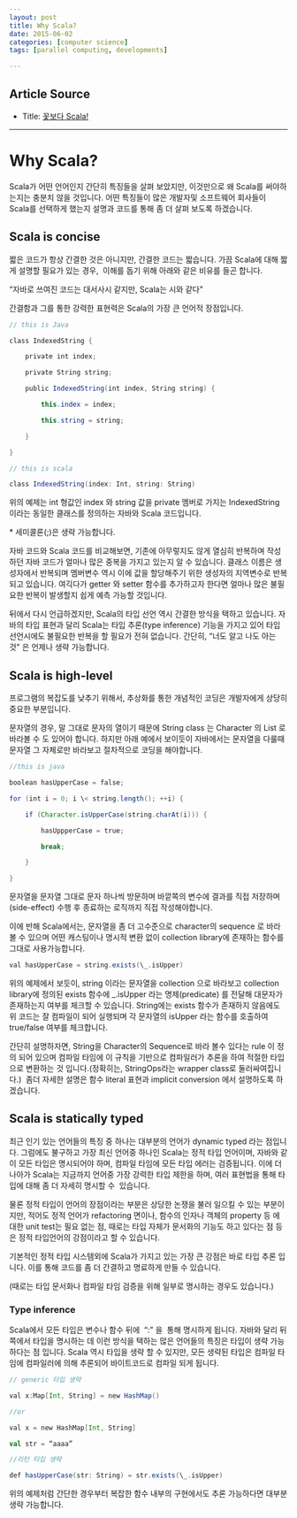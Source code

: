 ```yaml
---
layout: post
title: Why Scala?
date: 2015-06-02
categories: [computer science]
tags: [parallel computing, developments]

---
```


## Article Source
* Title: [꽃보다 Scala!](https://docs.google.com/document/pub?id=1kSNKKKwM8rjGhn9Gnw-6Q0VCImpwSRZ7_QzwNwXgMxM)


----



Why Scala? 
==========

Scala가 어떤 언어인지 간단히 특징들을 살펴 보았지만, 이것만으로 왜
Scala를 써야하는지는 충분치 않을 것입니다. 어떤 특징들이 많은 개발자및
소프트웨어 회사들이 Scala를 선택하게 했는지 설명과 코드를 통해 좀 더
살펴 보도록 하겠습니다.

## Scala is concise 

짧은 코드가 항상 간결한 것은 아니지만, 간결한 코드는 짧습니다. 가끔
Scala에 대해 짧게 설명할 필요가 있는 경우,  이해를 돕기 위해 아래와 같은
비유를 들곤 합니다.

“자바로 쓰여진 코드는 대서사시 같지만, Scala는 시와 같다"

간결함과 그를 통한 강력한 표현력은 Scala의 가장 큰 언어적 장점입니다.


```java
// this is Java

class IndexedString {

    private int index;

    private String string;

    public IndexedString(int index, String string) {

        this.index = index;

        this.string = string;

    }

}
```

```scala
// this is scala

class IndexedString(index: Int, string: String)
```

위의 예제는 int 형값인 index 와 string 값을 private 멤버로 가지는
IndexedString 이라는 동일한 클래스를 정의하는 자바와 Scala 코드입니다.

\* 세미콜론(;)은 생략 가능합니다.

자바 코드와 Scala 코드를 비교해보면, 기존에 아무렇지도 않게 열심히
반복하며 작성하던 자바 코드가 얼마나 많은 중복을 가지고 있는지 알 수
있습니다. 클래스 이름은 생성자에서 반복되며 멤버변수 역시 이에 값을
할당해주기 위한 생성자의 지역변수로 반복되고 있습니다. 여긱다가 getter
와 setter 함수를 추가하고자 한다면 얼마나 많은 불필요한 반복이 발생할지
쉽게 예측 가능할 것입니다.

뒤에서 다시 언급하겠지만, Scala의 타입 선언 역시 간결한 방식을 택하고
있습니다. 자바의 타입 표현과 달리 Scala는 타입 추론(type inference)
기능을 가지고 있어 타입 선언시에도 불필요한 반복을 할 필요가 전혀
없습니다. 간단히, “너도 알고 나도 아는 것" 은 언제나 생략 가능합니다.

## Scala is high-level 

프로그램의 복잡도를 낮추기 위해서, 추상화를 통한 개념적인 코딩은
개발자에게 상당히 중요한 부분입니다.

문자열의 경우, 말 그대로 문자의 열이기 때문에 String class 는 Character
의 List 로 바라볼 수 도 있어야 합니다. 하지만 아래 예에서 보이듯이
자바에서는 문자열을 다룰때 문자열 그 자체로만 바라보고 절차적으로 코딩을
해야합니다.


```java
//this is java

boolean hasUpperCase = false;

for (int i = 0; i \< string.length(); ++i) {

    if (Character.isUpperCase(string.charAt(i))) {

        hasUppperCase = true;

        break;

    }

}
```

문자열을 문자열 그대로 문자 하나씩 방문하며 바깥쪽의 변수에 결과를 직접
저장하며 (side-effect) 수행 후 종료하는 로직까지 직접 작성해야합니다.

이에 반해 Scala에서는, 문자열을 좀 더 고수준으로 character의 sequence 로
바라 볼 수 있으며 어떤 캐스팅이나 명시적 변환 없이 collection library에
존재하는 함수를 그대로 사용가능합니다.

```scala
val hasUpperCase = string.exists(\_.isUpper)
```

위의 예제에서 보듯이, string 이라는 문자열을 collection 으로 바라보고
collection library에 정의된 exists 함수에 \_.isUpper 라는
명제(predicate) 를 전달해 대문자가 존재하는지 여부를 체크할 수 있습니다.
String에는 exists 함수가 존재하지 않음에도 위 코드는 잘 컴파일이 되어
실행되며 각 문자열의 isUpper 라는 함수를 호출하여 true/false 여부를
체크합니다.

간단히 설명하자면, String을 Character의 Sequence로 바라 볼수 있다는 rule
이 정의 되어 있으며 컴파일 타임에 이 규칙을 기반으로 컴파일러가 추론을
하여 적절한 타입으로 변환하는 것 입니다.(정확히는, StringOps라는 wrapper
class로 둘러싸여집니다.)  좀더 자세한 설명은 함수 literal 표현과
implicit conversion 에서 설명하도록 하겠습니다.

## Scala is statically typed 

최근 인기 있는 언어들의 특징 중 하나는 대부분의 언어가 dynamic typed
라는 점입니다. 그럼에도 불구하고 가장 최신 언어중 하나인 Scala는 정적
타입 언어이며, 자바와 같이 모든 타입은 명시되어야 하며, 컴파일 타임에
모든 타입 에러는 검증됩니다. 이에 더 나아가 Scala는 지금까지 언어중 가장
강력한 타입 제한을 하며, 여러 표현법을 통해 타입에 대해 좀 더 자세히
명시할 수  있습니다.

물론 정적 타입이 언어의 장점이라는 부분은 상당한 논쟁을 불러 일으킬 수
있는 부분이지만, 적어도 정적 언어가 refactoring 면이나, 함수의 인자나
객체의 property 등 에 대한 unit test는 필요 없는 점, 때로는 타입 자체가
문서화의 기능도 하고 있다는 점 등은 정적 타입언어의 강점이라고 할 수
있습니다.

기본적인 정적 타입 시스템외에 Scala가 가지고 있는 가장 큰 강점은 바로
타입 추론 입니다. 이를 통해 코드를 좀 더 간결하고 명료하게 만들 수
있습니다.

(때로는 타입 문서화나 컴파일 타임 검증을 위해 일부로 명시하는 경우도
있습니다.)

### Type inference 

Scala에서 모든 타입은 변수나 함수 뒤에  “:” 을  통해 명시하게 됩니다.
자바와 달리 뒤쪽에서 타입을 명시하는 데 이런 방식을 택하는 많은 언어들의
특징은 타입이 생략 가능하다는 점 입니다. Scala 역시 타입을 생략 할 수
있지만, 모든 생략된 타입은 컴파일 타임에 컴파일러에 의해 추론되어
바이트코드로 컴파일 되게 됩니다.

```scala
// generic 타입 생략

val x:Map[Int, String] = new HashMap()

//or

val x = new HashMap[Int, String]

val str = “aaaa”

//리턴 타입 생략

def hasUpperCase(str: String) = str.exists(\_.isUpper)
```

위의 예제처럼 간단한 경우부터 복잡한 함수 내부의 구현에서도 추론
가능하다면 대부분 생략 가능합니다.

